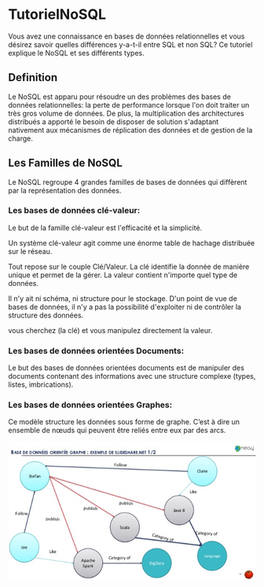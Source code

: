 # TutorielNoSQL

Vous avez une connaissance en bases de données relationnelles et vous désirez savoir quelles différences y-a-t-il entre SQL et non SQL?
Ce tutoriel explique le NoSQL et ses différents types.

## Definition

Le NoSQL est apparu pour résoudre un des problèmes des bases de données relationnelles: la perte de performance lorsque l'on doit traiter un très gros volume de données.
De plus, la multiplication des architectures distribués a apporté le besoin de disposer de solution s'adaptant nativement aux mécanismes de réplication des données et de gestion de la charge.

## Les Familles de NoSQL

Le NoSQL regroupe 4 grandes familles de bases de données qui diffèrent par la représentation des données.

### Les bases de données clé-valeur:

Le but de la famille clé-valeur est l'efficacité et la simplicité. 

Un système clé-valeur agit comme une énorme table de hachage distribuée sur le réseau. 

Tout repose sur le couple Clé/Valeur. La clé identifie la donnée de manière unique et permet de la gérer. La valeur contient n'importe quel type de données.

Il n'y ait ni schéma, ni structure pour le stockage. D'un point de vue de bases de données, il n'y a pas la possibilité d'exploiter ni de contrôler la structure des données.

vous cherchez (la clé) et vous manipulez directement la valeur.


### Les bases de données orientées Documents:

Le but des bases de données orientées documents est de manipuler des documents contenant des informations avec une structure complexe (types, listes, imbrications).


### Les bases de données orientées Graphes:

Ce modèle structure les données sous forme de graphe. C’est à dire un ensemble de nœuds qui peuvent être reliés entre eux par des arcs.

![Base de Données orientée Graphe](https://github.com/SaraHayssoun/TutorielNoSQL/blob/master/images/BD-graph.jpg)
